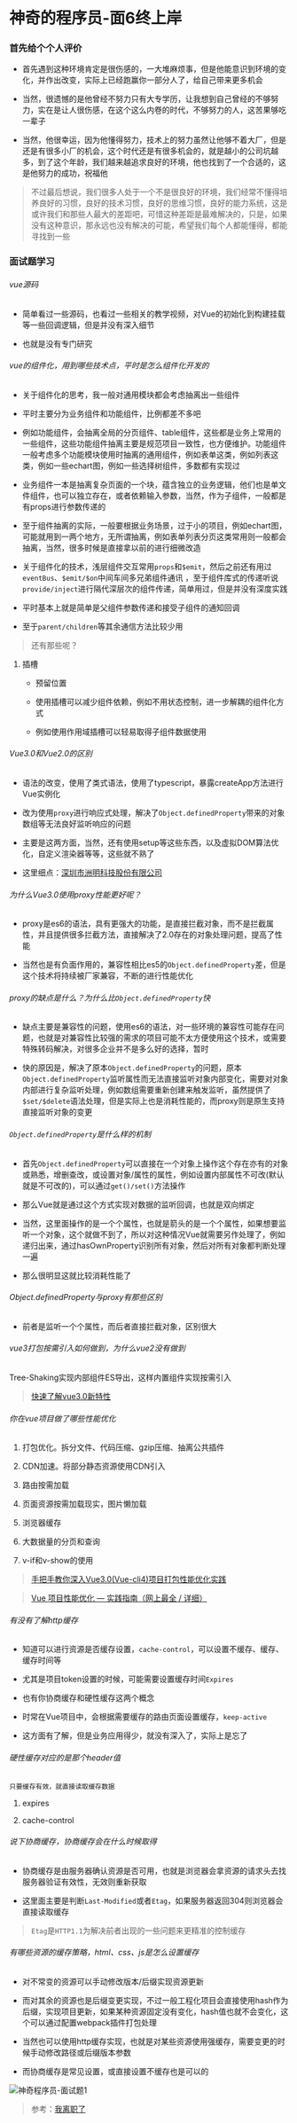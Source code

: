 # 神奇的程序员-面6终上岸

### 首先给个个人评价

- 首先遇到这种环境肯定是很伤感的，一大堆麻烦事，但是他能意识到环境的变化，并作出改变，实际上已经跑赢你一部分人了，给自己带来更多机会

- 当然，很遗憾的是他曾经不努力只有大专学历，让我想到自己曾经的不够努力，实在是让人很伤感，在这个这么内卷的时代，不够努力的人，这苦果够吃一辈子

- 当然，他很幸运，因为他懂得努力，技术上的努力虽然让他够不着大厂，但是还是有很多小厂的机会，这个时代还是有很多机会的，就是越小的公司坑越多，到了这个年龄，我们越来越追求良好的环境，他也找到了一个合适的，这是他努力的成功，祝福他

> 不过最后想说，我们很多人处于一个不是很良好的环境，我们经常不懂得培养良好的习惯，良好的技术习惯，良好的思维习惯，良好的能力系统，这是或许我们和那些人最大的差距吧，可惜这种差距是最难解决的，只是，如果没有这种意识，那永远也没有解决的可能，希望我们每个人都能懂得，都能寻找到一些

### 面试题学习

###### vue源码

- 简单看过一些源码，也看过一些相关的教学视频，对Vue的初始化到构建挂载等一些回调逻辑，但是并没有深入细节

- 也就是没有专门研究

###### vue的组件化，用到哪些技术点，平时是怎么组件化开发的

- 关于组件化的思考，我一般对通用模块都会考虑抽离出一些组件

- 平时主要分为业务组件和功能组件，比例都差不多吧

- 例如功能组件，会抽离全局的分页组件、table组件，这些都是业务上常用的一些组件，这些功能组件抽离主要是规范项目一致性，也方便维护。功能组件一般考虑多个功能模块使用时抽离的通用组件，例如表单这类，例如列表这类，例如一些echart图，例如一些选择树组件，多数都有实现过

- 业务组件一本是抽离复杂页面的一个块，蕴含独立的业务逻辑，他们也是单文件组件，也可以独立存在，或者依赖输入参数，当然，作为子组件，一般都是有props进行参数传递的

- 至于组件抽离的实际，一般要根据业务场景，过于小的项目，例如echart图，可能就用到一两个地方，无所谓抽离，例如表单列表分页这类常用则一般都会抽离，当然，很多时候是直接拿以前的进行细微改造

- 关于组件化的技术，浅层组件交互常用`props`和`$emit`，然后之前还有用过`eventBus`、`$emit/$on`中间车间多兄弟组件通讯 ，至于组件库式的传递听说`provide/inject`进行隔代深层次的组件传递，简单用过，但是并没有深度实践

- 平时基本上就是简单是父组件参数传递和接受子组件的通知回调

- 至于`parent/children`等其余通信方法比较少用

> 还有那些呢？

1. 插槽

	- 预留位置

	- 使用插槽可以减少组件依赖，例如不用状态控制，进一步解耦的组件化方式

	- 例如使用作用域插槽可以轻易取得子组件数据使用

###### Vue3.0和Vue2.0的区别

- 语法的改变，使用了类式语法，使用了typescript，暴露createApp方法进行Vue实例化

- 改为使用`proxy`进行响应式处理，解决了`Object.definedProperty`带来的对象数组等无法良好监听响应的问题

- 主要是这两方面，当然，还有使用setup等这些东西，以及虚拟DOM算法优化，自定义渲染器等等，这些就不熟了

- 这里细点：[深圳市洲明科技股份有限公司](知识笔记/大前端/面试/面试经验之道/深圳市洲明科技股份有限公司.md)

###### 为什么Vue3.0使用proxy性能更好呢？

- proxy是es6的语法，具有更强大的功能，是直接拦截对象，而不是拦截属性，并且提供很多拦截方法，直接解决了2.0存在的对象处理问题，提高了性能

- 当然也是有负面作用的，兼容性相比es5的`Object.definedProperty`差，但是这个技术将持续被厂家兼容，不断的进行性能优化

###### proxy的缺点是什么？为什么比`Object.definedProperty`快

- 缺点主要是兼容性的问题，使用es6的语法，对一些环境的兼容性可能存在问题，也就是对兼容性比较强的需求的项目可能不太方便使用这个技术，或需要特殊转码解决，对很多企业并不是多么好的选择，暂时

- 快的原因是，解决了原本`Object.definedProperty`的问题，原本`Object.definedProperty`监听属性而无法直接监听对象内部变化，需要对对象内部进行复杂监听处理，例如数组需要重新创建来触发监听，虽然提供了`$set/$delete`语法处理，但是实际上也是消耗性能的，而proxy则是原生支持直接监听对象的变更

###### `Object.definedProperty`是什么样的机制

- 首先`Object.definedProperty`可以直接在一个对象上操作这个存在亦有的对象或熟悉，增删查改，或设置对象/属性的属性，例如设置内部属性不可改(默认就是不可改的)，可以通过`get()/set()`方法操作


- 那么Vue就是通过这个方式实现对数据的监听回调，也就是双向绑定

- 当然，这里面操作的是一个个属性，也就是箭头的是一个个属性，如果想要监听一个对象，这个就做不到了，所以对这种情况Vue就需要另作处理了，例如递归出来，通过hasOwnProperty识别所有对象，然后对所有对象都判断处理一遍

- 那么很明显这就比较消耗性能了

###### Object.definedProperty与proxy有那些区别

- 前者是监听一个个属性，而后者直接拦截对象，区别很大

###### vue3打包按需引入如何做到，为什么vue2没有做到

Tree-Shaking实现内部组件ES导出，这样内置组件实现按需引入

> [快速了解vue3.0新特性](https://www.bilibili.com/read/cv6429077)

###### 你在vue项目做了哪些性能优化

1. 打包优化。拆分文件、代码压缩、gzip压缩、抽离公共插件

2. CDN加速。将部分静态资源使用CDN引入

3. 路由按需加载

4. 页面资源按需加载现实，图片懒加载

5. 浏览器缓存

6. 大数据量的分页和查询

7. v-if和v-show的使用

> [手把手教你深入Vue3.0(Vue-cli4)项目打包性能优化实践](https://blog.csdn.net/qq_36824777/article/details/106407846)

> [Vue 项目性能优化 — 实践指南（网上最全 / 详细）](https://zhuanlan.zhihu.com/p/78467131)

###### 有没有了解http缓存

- 知道可以进行资源是否缓存设置，`cache-control`，可以设置不缓存、缓存、缓存时间等

- 尤其是项目token设置的时候，可能需要设置缓存时间`Expires`

- 也有你协商缓存和硬性缓存这两个概念

- 时常在Vue项目中，会根据需要缓存的路由页面设置缓存，`keep-active`

- 这方面有了解，但是业务应用得少，就没有深入了，实际上是忘了

###### 硬性缓存对应的是那个header值

	只要缓存有效，就直接读取缓存数据

1. expires

2. cache-control

###### 说下协商缓存，协商缓存会在什么时候取得

- 协商缓存是由服务器确认资源是否可用，也就是浏览器会拿资源的请求头去找服务器验证有效性，无效则重新获取

- 这里面主要是判断`Last-Modified`或者`Etag`，如果服务器返回304则浏览器会直接读取缓存

> `Etag`是`HTTP1.1`为解决前者出现的一些问题来更精准的控制缓存

###### 有哪些资源的缓存策略，html、css、js是怎么设置缓存

- 对不常变的资源可以手动修改版本/后缀实现资源更新

- 而对其余的资源也是后缀变更实现，不过一般工程化项目会直接使用hash作为后缀，实现项目更新，如果某种资源固定没有变化，hash值也就不会变化，这个可以通过配置webpack插件打包处理

- 当然也可以使用http缓存实现，也就是对某些资源使用强缓存，需要变更的时候手动修改路径或后缀版本参数

- 而协商缓存是常见设置，或直接设置不缓存也是可以的

![神奇程序员-面试题1](../images/神奇程序员-面试题1.png)

> 参考：[我离职了](https://juejin.cn/post/6956728664562073630)
